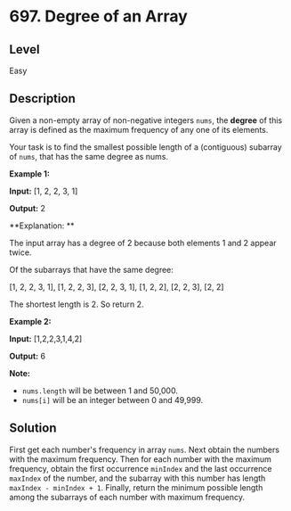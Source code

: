 # 697. Degree of an Array
## Level
Easy

## Description
Given a non-empty array of non-negative integers `nums`, the **degree** of this array is defined as the maximum frequency of any one of its elements.

Your task is to find the smallest possible length of a (contiguous) subarray of `nums`, that has the same degree as nums.

**Example 1:**

**Input:** [1, 2, 2, 3, 1]

**Output:** 2

**Explanation: **

The input array has a degree of 2 because both elements 1 and 2 appear twice.

Of the subarrays that have the same degree:

[1, 2, 2, 3, 1], [1, 2, 2, 3], [2, 2, 3, 1], [1, 2, 2], [2, 2, 3], [2, 2]

The shortest length is 2. So return 2.

**Example 2:**

**Input:** [1,2,2,3,1,4,2]

**Output:** 6

**Note:**

* `nums.length` will be between 1 and 50,000.
* `nums[i]` will be an integer between 0 and 49,999.

## Solution
First get each number's frequency in array `nums`. Next obtain the numbers with the maximum frequency. Then for each number with the maximum frequency, obtain the first occurrence `minIndex` and the last occurrence `maxIndex` of the number, and the subarray with this number has length `maxIndex - minIndex + 1`. Finally, return the minimum possible length among the subarrays of each number with maximum frequency.
